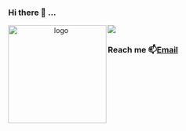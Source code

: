 ### Hi there 👋  ... 

<p align="center">
  <img width="200" margin="100" align="left" alt="logo" src="https://media.tenor.com/CPS9koSk9I8AAAAC/anime-cool.gif"/>
</p>

<p align="left">
<img align="center" src="https://github-readme-stats.vercel.app/api?username=Ulugbek4real&show_icons=true&theme=default">
</p>


### Reach me 📫[Email](mailto:ulugbek4real.w@gmail.com)
